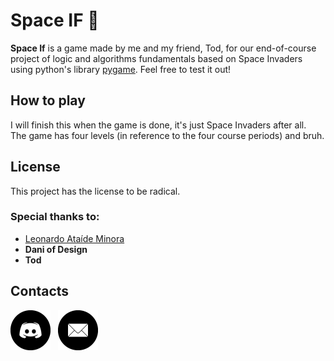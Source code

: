 
# Space IF :space_invader:

**Space If** is a game made by me and my friend, Tod, for our end-of-course project of logic and algorithms fundamentals based on Space Invaders using python's library [pygame](https://www.pygame.org/). Feel free to test it out!


##  How to play

I will finish this when the game is done, it's just Space Invaders after all.<br>The game has four levels (in reference to the four course periods) and bruh.

## License
This project has the license to be radical.

### Special thanks to:

- [Leonardo Ataíde Minora](https://github.com/leonardo-minora/)
-  **Dani of Design**
- **Tod**

## Contacts

<a href="https://cutt.ly/x9UefiY" target="_blank"><img src="gitimages/discord.png" alt="Discord" width=64></a>
&nbsp;
<a href="mailto:souza.cortez.013@gmail.com" target="_blank"><img src="gitimages/email.png" alt="Email" width=64></a>
&nbsp;

